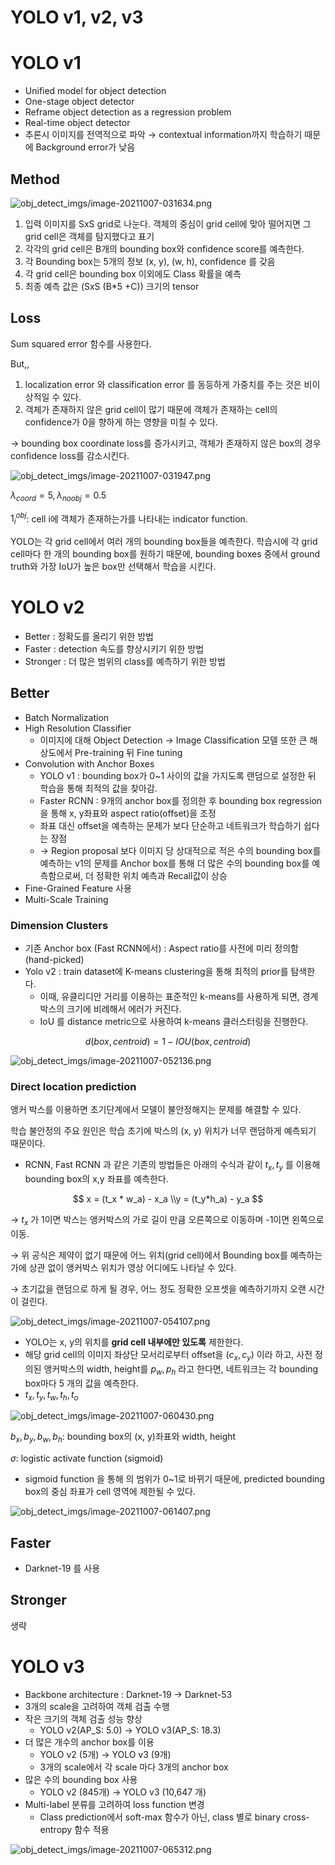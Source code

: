 # YOLO v1, v2, v3

# YOLO v1

- Unified model for object detection
- One-stage object detector
- Reframe object detection as a regression problem
- Real-time object detector
- 추론시 이미지를 전역적으로 파악 → contextual information까지 학습하기 때문에 Background error가 낮음

## Method

![obj_detect_imgs/image-20211007-031634.png](obj_detect_imgs/image-20211007-031634.png)

1. 입력 이미지를 SxS grid로 나눈다. 객체의 중심이 grid cell에 맞아 떨어지면 그 grid cell은 객체를 탐지했다고 표기
2. 각각의 grid cell은 B개의 bounding box와 confidence score를 예측한다.
3. 각 Bounding box는 5개의 정보 (x, y), (w, h), confidence 를 갖음
4. 각 grid cell은 bounding box 이외에도 Class 확률을 예측
5. 최종 예측 값은 (SxS (B*5 +C)) 크기의 tensor

## Loss

Sum squared error 함수를 사용한다.

But,,

1. localization error 와 classification error 를 동등하게 가중치를 주는 것은 비이상적일 수 있다.
2. 객체가 존재하지 않은 grid cell이 많기 때문에 객체가 존재하는 cell의 confidence가 0을 향하게 하는 영향을 미칠 수 있다.

→ bounding box coordinate loss를 증가시키고, 객체가 존재하지 않은 box의 경우 confidence loss를 감소시킨다.

![obj_detect_imgs/image-20211007-031947.png](obj_detect_imgs/image-20211007-031947.png)

$\lambda_{coord} = 5, \lambda_{noobj} = 0.5$

$1^{obj}_i$: cell i에 객체가 존재하는가를 나타내는 indicator function.

YOLO는 각 grid cell에서 여러 개의 bounding box들을 예측한다. 학습시에 각 grid cell마다 한 개의 bounding box를 원하기 때문에, bounding boxes 중에서 ground truth와 가장 IoU가 높은 box만 선택해서 학습을 시킨다.

# YOLO v2

- Better : 정확도를 올리기 위한 방법
- Faster : detection 속도를 향상시키기 위한 방법
- Stronger : 더 많은 범위의 class를 예측하기 위한 방법

## Better

- Batch Normalization
- High Resolution Classifier
    - 이미지에 대해 Object Detection → Image Classification 모델 또한 큰 해상도에서 Pre-training 뒤 Fine tuning
- Convolution with Anchor Boxes
    - YOLO v1 : bounding box가 0~1 사이의 값을 가지도록 랜덤으로 설정한 뒤 학습을 통해 최적의 값을 찾아감.
    - Faster RCNN : 9개의 anchor box를 정의한 후 bounding box regression을 통해 x, y좌표와 aspect ratio(offset)을 조정
    - 좌표 대신 offset을 예측하는 문제가 보다 단순하고 네트워크가 학습하기 쉽다는 장점
    - → Region proposal 보다 이미지 당 상대적으로 적은 수의 bounding box를 예측하는 v1의 문제를 Anchor box를 통해 더 많은 수의 bounding box를 예측함으로써, 더 정확한 위치 예측과 Recall값이 상승
- Fine-Grained Feature 사용
- Multi-Scale Training

### Dimension Clusters

- 기존 Anchor box (Fast RCNN에서) : Aspect ratio를 사전에 미리 정의함 (hand-picked)
- Yolo v2 : train dataset에 K-means clustering을 통해 최적의 prior를 탐색한다.
    - 이때, 유클리디안 거리를 이용하는 표준적인 k-means를 사용하게 되면, 경계 박스의 크기에 비례해서 에러가 커진다.
    - IoU 를 distance metric으로 사용하여 k-means 클러스터링을 진행한다.

$$
d(box,centroid) = 1 - IOU(box, centroid)
$$

![obj_detect_imgs/image-20211007-052136.png](obj_detect_imgs/image-20211007-052136.png)

### Direct location prediction

앵커 박스를 이용하면 초기단계에서 모델이 불안정해지는 문제를 해결할 수 있다.

학습 불안정의 주요 원인은 학습 초기에 박스의 (x, y) 위치가 너무 랜덤하게 예측되기 때문이다.

- RCNN, Fast RCNN 과 같은 기존의 방법들은 아래의 수식과 같이 $t_x, t_y$ 를 이용해 bounding box의 x,y 좌표를 예측한다.

$$
x = (t_x * w_a) - x_a \\y = (t_y*h_a) - y_a
$$

→ $t_x$ 가 1이면 박스는 앵커박스의 가로 길이 만큼 오른쪽으로 이동하며 -1이면 왼쪽으로 이동.

→ 위 공식은 제약이 없기 때문에 어느 위치(grid cell)에서 Bounding box를 예측하는 가에 상관 없이 앵커박스 위치가 영상 어디에도 나타날 수 있다.

→ 초기값을 랜덤으로 하게 될 경우, 어느 정도 정확한 오프셋을 예측하기까지 오랜 시간이 걸린다.

![obj_detect_imgs/image-20211007-054107.png](obj_detect_imgs/image-20211007-054107.png)

- YOLO는 x, y의 위치를 **grid cell 내부에만 있도록** 제한한다.
- 해당 grid cell의 이미지 좌상단 모서리로부터 offset을 $(c_x,c_y)$ 이라 하고, 사전 정의된 앵커박스의 width, height를 $p_w, p_h$ 라고 한다면, 네트워크는 각 bounding box마다  5 개의 값을 예측한다.
- $t_x, t_y, t_w, t_h, t_o$

![obj_detect_imgs/image-20211007-060430.png](obj_detect_imgs/image-20211007-060430.png)

$b_x, b_y, b_w, b_h$: bounding box의 (x, y)좌표와 width, height

$\sigma$: logistic activate function (sigmoid)

- sigmoid function 을 통해  의 범위가 0~1로 바뀌기 때문에, predicted bounding box의 중심 좌표가 cell 영역에 제한될 수 있다.

![obj_detect_imgs/image-20211007-061407.png](obj_detect_imgs/image-20211007-061407.png)

## Faster

- Darknet-19 를 사용

## Stronger

생략

# YOLO v3

- Backbone architecture : Darknet-19 → Darknet-53
- 3개의 scale을 고려하여 객체 검출 수행
- 작은 크기의 객체 검출 성능 향상
    - YOLO v2(AP_S: 5.0) → YOLO v3(AP_S: 18.3)
- 더 많은 개수의 anchor box를 이용
    - YOLO v2 (5개) → YOLO v3 (9개)
    - 3개의 scale에서 각 scale 마다 3개의 anchor box
- 많은 수의 bounding box 사용
    - YOLO v2 (845개) → YOLO v3 (10,647 개)
- Multi-label 분류를 고려하여 loss function 변경
    - Class prediction에서 soft-max 함수가 아닌, class 별로 binary cross-entropy 함수 적용

![obj_detect_imgs/image-20211007-065312.png](obj_detect_imgs/image-20211007-065312.png)